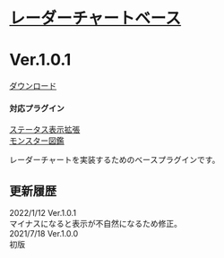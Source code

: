 # [レーダーチャートベース](https://raw.githubusercontent.com/nuun888/MZ/master/NUUN_RadarChartBase.md.js)
# Ver.1.0.1
[ダウンロード](https://raw.githubusercontent.com/nuun888/MZ/master/NUUN_RadarChartBase.md.js)  
#### 対応プラグイン
[ステータス表示拡張](https://github.com/nuun888/MZ/blob/master/README/StatusScreen.md)  
[モンスター図鑑](https://github.com/nuun888/MZ/blob/master/README/EnemyBook.md)  

レーダーチャートを実装するためのベースプラグインです。  

## 更新履歴
2022/1/12 Ver.1.0.1  
マイナスになると表示が不自然になるため修正。  
2021/7/18 Ver.1.0.0  
初版  
